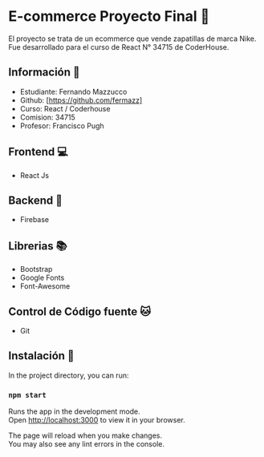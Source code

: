 # E-commerce Proyecto Final :eyes:

El proyecto se trata de un ecommerce que vende zapatillas de marca Nike.
Fue desarrollado para el curso de React N° 34715 de CoderHouse.

## Información :ledger:

- Estudiante: Fernando Mazzucco
- Github: [https://github.com/fermazz]
- Curso: React / Coderhouse
- Comision: 34715
- Profesor: Francisco Pugh

## Frontend :computer:

- React Js

## Backend :floppy_disk:

- Firebase

## Librerias :books:

- Bootstrap
- Google Fonts
- Font-Awesome

## Control de Código fuente :cat:

- Git

## Instalación :wrench:

In the project directory, you can run:

### `npm start`

Runs the app in the development mode.\
Open [http://localhost:3000](http://localhost:3000) to view it in your browser.

The page will reload when you make changes.\
You may also see any lint errors in the console.


